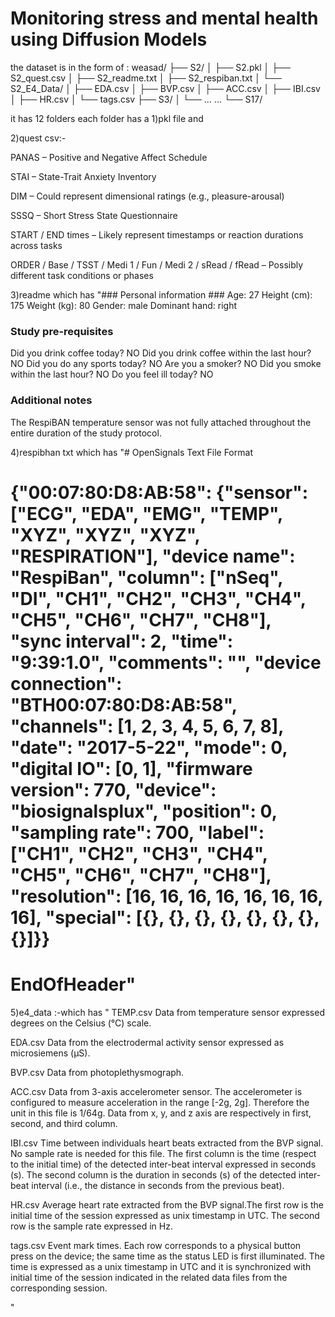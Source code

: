 # Monitoring stress and mental health using Diffusion Models


the dataset is in the form of :
weasad/
├── S2/
│   ├── S2.pkl
│   ├── S2_quest.csv
│   ├── S2_readme.txt
│   ├── S2_respiban.txt
│   └── S2_E4_Data/
│       ├── EDA.csv
│       ├── BVP.csv
│       ├── ACC.csv
│       ├── IBI.csv
│       ├── HR.csv
│       └── tags.csv
├── S3/
│   └── ...
...
└── S17/


it has 12 folders each folder has a 1)pkl file and 

2)quest csv:-

PANAS – Positive and Negative Affect Schedule

STAI – State-Trait Anxiety Inventory

DIM – Could represent dimensional ratings (e.g., pleasure-arousal)

SSSQ – Short Stress State Questionnaire

START / END times – Likely represent timestamps or reaction durations across tasks

ORDER / Base / TSST / Medi 1 / Fun / Medi 2 / sRead / fRead – Possibly different task conditions or phases



3)readme which has 
"### Personal information ###
Age: 27
Height (cm): 175
Weight (kg): 80
Gender: male
Dominant hand: right

### Study pre-requisites ###
Did you drink coffee today? NO
Did you drink coffee within the last hour? NO
Did you do any sports today? NO
Are you a smoker? NO
Did you smoke within the last hour? NO
Do you feel ill today? NO

### Additional notes ###
The RespiBAN temperature sensor was not fully attached throughout the entire duration of the study protocol.


4)respibhan txt which has "# OpenSignals Text File Format
# {"00:07:80:D8:AB:58": {"sensor": ["ECG", "EDA", "EMG", "TEMP", "XYZ", "XYZ", "XYZ", "RESPIRATION"], "device name": "RespiBan", "column": ["nSeq", "DI", "CH1", "CH2", "CH3", "CH4", "CH5", "CH6", "CH7", "CH8"], "sync interval": 2, "time": "9:39:1.0", "comments": "", "device connection": "BTH00:07:80:D8:AB:58", "channels": [1, 2, 3, 4, 5, 6, 7, 8], "date": "2017-5-22", "mode": 0, "digital IO": [0, 1], "firmware version": 770, "device": "biosignalsplux", "position": 0, "sampling rate": 700, "label": ["CH1", "CH2", "CH3", "CH4", "CH5", "CH6", "CH7", "CH8"], "resolution": [16, 16, 16, 16, 16, 16, 16, 16], "special": [{}, {}, {}, {}, {}, {}, {}, {}]}}
# EndOfHeader"  


5)e4_data :-which has "
TEMP.csv
Data from temperature sensor expressed degrees on the Celsius (°C) scale.

EDA.csv
Data from the electrodermal activity sensor expressed as microsiemens (μS).

BVP.csv
Data from photoplethysmograph.

ACC.csv
Data from 3-axis accelerometer sensor. The accelerometer is configured to measure acceleration in the range [-2g, 2g]. Therefore the unit in this file is 1/64g.
Data from x, y, and z axis are respectively in first, second, and third column.

IBI.csv
Time between individuals heart beats extracted from the BVP signal.
No sample rate is needed for this file.
The first column is the time (respect to the initial time) of the detected inter-beat interval expressed in seconds (s).
The second column is the duration in seconds (s) of the detected inter-beat interval (i.e., the distance in seconds from the previous beat).

HR.csv
Average heart rate extracted from the BVP signal.The first row is the initial time of the session expressed as unix timestamp in UTC.
The second row is the sample rate expressed in Hz.


tags.csv
Event mark times.
Each row corresponds to a physical button press on the device; the same time as the status LED is first illuminated.
The time is expressed as a unix timestamp in UTC and it is synchronized with initial time of the session indicated in the related data files from the corresponding session.

"

